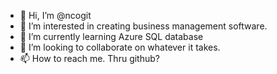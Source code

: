 - 👋 Hi, I’m @ncogit
- 👀 I’m interested in creating business management software.
- 🌱 I’m currently learning Azure SQL database
- 💞️ I’m looking to collaborate on whatever it takes.
- 📫 How to reach me.  Thru github?

<!---
ncogit/ncogit is a ✨ special ✨ repository because its `README.md` (this file) appears on your GitHub profile.
You can click the Preview link to take a look at your changes.
--->
